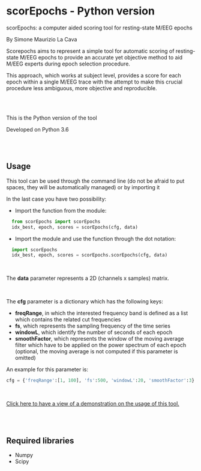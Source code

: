  # scorEpochs - Python version
 
scorEpochs: a computer aided scoring tool for resting-state M/EEG epochs
 
By Simone Maurizio La Cava

Scorepochs aims to represent a simple tool for automatic scoring of resting-state M/EEG epochs to provide an accurate yet objective method to aid M/EEG experts during epoch selection procedure.

This approach, which works at subject level, provides a score for each epoch within a single M/EEG trace with the attempt to make this crucial procedure less ambiguous, more objective and reproducible.

<br><br>
 
This is the Python version of the tool

Developed on Python 3.6

<br><br>

## Usage
This tool can be used through the command line (do not be afraid to put spaces, they will be automatically managed) or by importing it

In the last case you have two possibility: 
 - Import the function from the module:
 
  ```python
    from scorEpochs import scorEpochs 
    idx_best, epoch, scores = scorEpochs(cfg, data)
  ```
       
       
 - Import the module and use the function through the dot notation: 
 
  ```python
    import scorEpochs
    idx_best, epoch, scores = scorEpochs.scorEpochs(cfg, data)
  ```

<br>

The **data** parameter represents a 2D (channels x samples) matrix.

<br>

The **cfg** parameter is a dictionary which has the following keys:
- **freqRange**, in which the interested frequency band is defined as a list which contains the related cut frequencies
- **fs**, which represents the sampling frequency of the time series
- **windowL**, which identify the number of seconds of each epoch
- **smoothFactor**, which represents the window of the moving average filter which have to be applied on the power spectrum of each epoch (optional, the moving average is not computed if this parameter is omitted)

An example for this parameter is:
```python
cfg = {'freqRange':[1, 100], 'fs':500, 'windowL':20, 'smoothFactor':3}
```

<br>

[Click here to have a view of a demonstration on the usage of this tool.](https://colab.research.google.com/drive/1ygD5aMjdzpjMy6NyeaI47GX7Jg-jPvJv?usp=sharing)

<br><br>

## Required libraries
 - Numpy
 - Scipy
